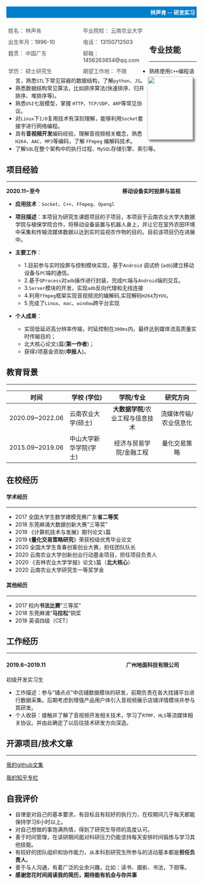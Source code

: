 <div style="background-color: #0080cb;width: 100%;">
<h4 style="color: white;text-align: right;padding: 5px;">林声肯 -- 研发实习</h4>
</div>
<div style="float: left;display: flex;flex-wrap: wrap;width: 75%;justify-content: space-between;">
    <div style="width: 45%;font-weight: 500;color: #4c4c4c;font-size: 14px;margin: 5px;">姓名： 林声肯</div>
    <div style="width: 45%;font-weight: 500;color: #4c4c4c;font-size: 14px;margin: 5px;">毕业院校： 云南农业大学</div>
    <div style="width: 45%;font-weight: 500;color: #4c4c4c;font-size: 14px;margin: 5px;">出生年月：1996-10</div>
    <div style="width: 45%;font-weight: 500;color: #4c4c4c;font-size: 14px;margin: 5px;">电话： 13150712503</div>
    <div style="width: 45%;font-weight: 500;color: #4c4c4c;font-size: 14px;margin: 5px;">籍贯： 中国广东</div>
    <div style="width: 45%;font-weight: 500;color: #4c4c4c;font-size: 14px;margin: 5px;">邮箱： 1456263654@qq.com</div>
    <div style="width: 45%;font-weight: 500;color: #4c4c4c;font-size: 14px;margin: 5px;">学历： 硕士研究生</div>
    <div style="width: 45%;font-weight: 500;color: #4c4c4c;font-size: 14px;margin: 5px;">期望工作地： 不限</div>
</div>
<div>
    <div style="float: right;margin-right: 10px;">
        <img src="my.jpg" width="120px" height="167px" style="box-shadow: 5px 5px 5px rgba(0,0,0,.5);">
    </div>
</div>


　　　　　　　　　　　　

## 专业技能

------

- 熟练使用`C++`编程语言，熟悉`STL`下常见容器的数据结构，了解`python`、`JS`。
- 熟悉数据结构常见算法，比如排序算法(快速排序、归并排序、堆排序等)。
- 熟悉`OSI`七层模型，掌握 `HTTP`、`TCP/UDP`、`ARP`等常见协议。
- 对`Linux`下`I/O`复用技术有深刻理解，能够利用`Socket`套接字进行网络编程。
- 具有**音视频开发**编码经验，理解音视频相关概念，熟悉`H264`、`AAC`、`MP3`等编码，了解 `FFmpeg` 编解码技术。
- 了解`SQL`在整个架构中的执行过程、`MySQL`存储引擎、索引等。

## 项目经验

-----
**2020.11~至今** 　　　　　　　　　　　　　　　  **移动设备实时投屏与监视**

- **应用技术**：`Socket`、`C++`、`FFmpeg`、`Opengl`

- **项目描述**：本项目为研究生课题项目的子项目，本项目于云南农业大学大数据学院与植保学院合作，将移动设备装置与机器人身上，并让它在室外农田环境中采集和传输流媒体数据以达到实时监视农作物的目的。目前该项目仍在进展中。
- **主要工作**：
  * 1.目前参与实时投屏与控制模块实现，基于`Android` 调试桥 (`adb`)建立移动设备与`PC`端的通信。
  * 2.基于`QProcess`对`adb`操作进行封装，完成`PC`端与`Android`端的交互。
  * 3.`Server`模块的开发，实现`adb`反向代理和无线连接
  * 4.利用`ffmpeg`框架实现音视频流的编解码,实现解码`H264`为`YUV`。
  * 5.完成了`Linux`、`mac`、`window`跨平台实现
  
- **个人成果**：
  - 实现低延迟高分辨率传输，时延控制在`300ms`内，最终达到媒体流高质量实时传输目的；
  - 北大核心论文`1`篇(**第一作者**)；
  - 获得`2`项基金资助(**申报人**)。

## 教育背景

----

| 时间            | 学校 (学位)                   |           学院/专业           |       研究方向        |
| --------------- | ---------------------- | :---------------------------: | :-------------------: |
| 2020.09~2022.06 | 云南农业大学(硕士)     | **大数据学院**/农业工程与信息技术 | 流媒体传输/农业信息化 |
| 2015.09~2019.06 | 中山大学新华学院(学士) |    经济与贸易学院/金融工程    |     量化交易策略      |

## 在校经历

#### 学术经历
-----
- 2017 全国大学生数学建模竞赛广东**省二等奖**
- 2018 东莞麻涌大数据创新大赛“三等奖”
- 2019 《计算机技术与发展》期刊论文`1`篇
- 2019 《**量化交易策略研究**》荣获校级优秀毕业论文
- 2020 全国大学生青春创客创业大赛，担任团队队长
- 2020 云南农业大学创新创业行动基金项目，担任项目负责人
- 2020 《吉林农业大学学报》论文`1`篇（**北大核心**）
- 2020 云南农业大学研究生一等奖学金

#### 其他经历
-----
- 2017 校内**书法比赛**"三等奖"
- 2018 东莞麻涌“**马拉松**”铜奖
- 2018 英语四级（CET）



## 工作经历

----

#### 2019.6~2019.11　　　　　　　　　　　　　　　  广州地面科技有限公司
初级开发实习生

- 工作描述：参与“铺点点”中店铺数据模块的研发，前期负责在各大找铺平台进行数据采集。后期考虑到增强产品用户体引入音视频展示店铺详情模块并参与其研发。
- 个人收获：接触并了解了音视频开发相关技术，学习了`RTMP`、`HLS`等流媒体相关协议。并由此确定了以后往技术研发方向深造。









## 开源项目/技术文章
----

[我的github文集](https://linkge-web.gitee.io/kendall-cpp/#/)

[我的知乎专栏](https://www.zhihu.com/people/kge-85-76/columns)

## 自我评价

- 自律是对自己的基本要求，有目标且有较好的执行力，在校期间几乎每天都能保持学习8小时以上。
- 对自己想做的事饱满热情，得到了研究生导师的高度认可。
- 善于时间管理，在读研期间面对科研压力仍能坚持每天安排时间锻炼与学习其他技能。
- 有较好的团队组织和协作能力，从本科到研究生所参与的活动基本都是**担任负责人**。
- 善于与人沟通，有着广泛的业余兴趣，比如：读书、摄影、书法，下厨等。
- **感谢您花时间阅读我的简历，期待能有机会与你共事**

